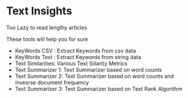 # Text Insights

Too Lazy to read lengthy articles

These tools will help you for sure

* KeyWords CSV : Extract Keywords from csv data
* KeyWords Text : Extract Keywords from string data
* Text Similarities: Various Text Siilarity Metrics
* Text Summarizer 1: Text Summarizer based on word counts
* Text Summarizer 2: Text Summarizer based on word counts and invesrse document frequency
* Text Summarizer 3: Text Summarizer based on Text Rank Algorithm
